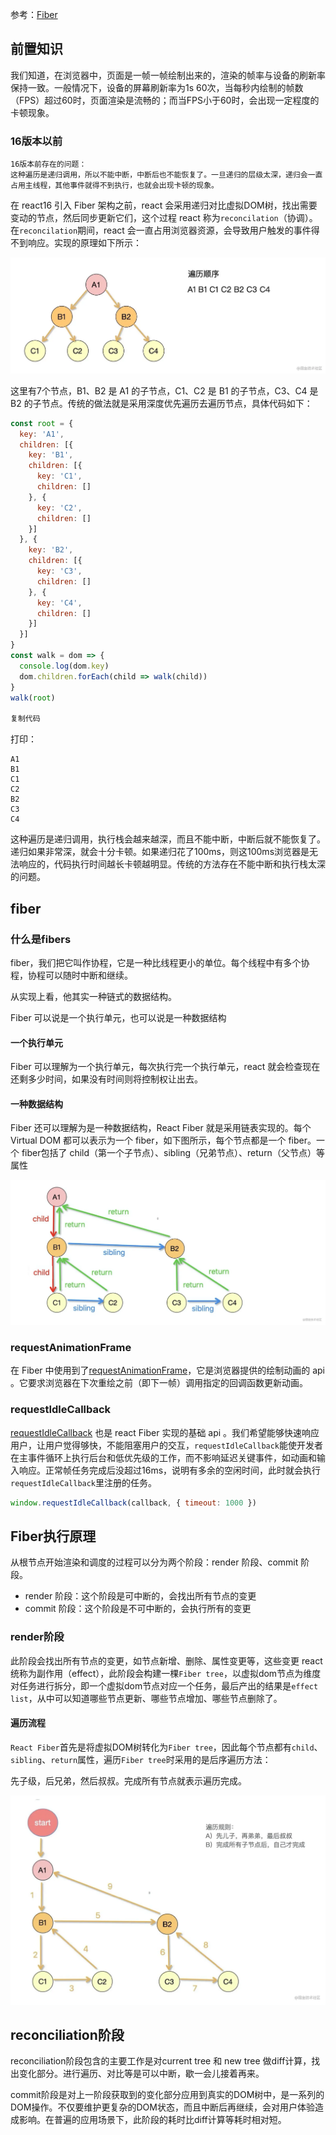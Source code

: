 参考：[Fiber](https://juejin.cn/post/6943896410987659277#heading-12)

## 前置知识



我们知道，在浏览器中，页面是一帧一帧绘制出来的，渲染的帧率与设备的刷新率保持一致。一般情况下，设备的屏幕刷新率为1s 60次，当每秒内绘制的帧数（FPS）超过60时，页面渲染是流畅的；而当FPS小于60时，会出现一定程度的卡顿现象。



### 16版本以前

```
16版本前存在的问题：
这种遍历是递归调用，所以不能中断，中断后也不能恢复了。一旦递归的层级太深，递归会一直占用主线程，其他事件就得不到执行，也就会出现卡顿的现象。
```



在 react16 引入 Fiber 架构之前，react 会采用递归对比虚拟DOM树，找出需要变动的节点，然后同步更新它们，这个过程 react 称为`reconcilation`（协调）。在`reconcilation`期间，react 会一直占用浏览器资源，会导致用户触发的事件得不到响应。实现的原理如下所示：

![undefined](图片/994d70ab12f14d079e6c0b98d0e1b326tplv-k3u1fbpfcp-watermark.awebp)

这里有7个节点，B1、B2 是 A1 的子节点，C1、C2 是 B1 的子节点，C3、C4 是 B2 的子节点。传统的做法就是采用深度优先遍历去遍历节点，具体代码如下：

```js
const root = {
  key: 'A1',
  children: [{
    key: 'B1',
    children: [{
      key: 'C1',
      children: []
    }, {
      key: 'C2',
      children: []
    }]
  }, {
    key: 'B2',
    children: [{
      key: 'C3',
      children: []
    }, {
      key: 'C4',
      children: []
    }]
  }]
}
const walk = dom => {
  console.log(dom.key)
  dom.children.forEach(child => walk(child))
}
walk(root)

复制代码
```

打印：

```
A1
B1
C1
C2
B2
C3
C4
```

这种遍历是递归调用，执行栈会越来越深，而且不能中断，中断后就不能恢复了。递归如果非常深，就会十分卡顿。如果递归花了100ms，则这100ms浏览器是无法响应的，代码执行时间越长卡顿越明显。传统的方法存在不能中断和执行栈太深的问题。











## fiber

### 什么是fibers

fiber，我们把它叫作协程，它是一种比线程更小的单位。每个线程中有多个协程，协程可以随时中断和继续。

从实现上看，他其实一种链式的数据结构。

Fiber 可以说是一个执行单元，也可以说是一种数据结构

#### 一个执行单元

Fiber 可以理解为一个执行单元，每次执行完一个执行单元，react 就会检查现在还剩多少时间，如果没有时间则将控制权让出去。



#### 一种数据结构

Fiber 还可以理解为是一种数据结构，React Fiber 就是采用链表实现的。每个 Virtual DOM 都可以表示为一个 fiber，如下图所示，每个节点都是一个 fiber。一个 fiber包括了 child（第一个子节点）、sibling（兄弟节点）、return（父节点）等属性

![undefined](图片/74fe5e7d1dc449568448b462abcbff6etplv-k3u1fbpfcp-watermark.awebp)



### requestAnimationFrame

在 Fiber 中使用到了[requestAnimationFrame](https://link.juejin.cn/?target=https%3A%2F%2Fdeveloper.mozilla.org%2Fzh-CN%2Fdocs%2FWeb%2FAPI%2FWindow%2FrequestAnimationFrame)，它是浏览器提供的绘制动画的 api 。它要求浏览器在下次重绘之前（即下一帧）调用指定的回调函数更新动画。

### requestIdleCallback

[requestIdleCallback](https://link.juejin.cn?target=https%3A%2F%2Fdeveloper.mozilla.org%2Fzh-CN%2Fdocs%2FWeb%2FAPI%2FWindow%2FrequestIdleCallback) 也是 react Fiber 实现的基础 api 。我们希望能够快速响应用户，让用户觉得够快，不能阻塞用户的交互，`requestIdleCallback`能使开发者在主事件循环上执行后台和低优先级的工作，而不影响延迟关键事件，如动画和输入响应。正常帧任务完成后没超过16ms，说明有多余的空闲时间，此时就会执行`requestIdleCallback`里注册的任务。

```js
window.requestIdleCallback(callback, { timeout: 1000 })
```







## Fiber执行原理

从根节点开始渲染和调度的过程可以分为两个阶段：render 阶段、commit 阶段。

- render 阶段：这个阶段是可中断的，会找出所有节点的变更
- commit 阶段：这个阶段是不可中断的，会执行所有的变更

### render阶段

此阶段会找出所有节点的变更，如节点新增、删除、属性变更等，这些变更 react 统称为副作用（effect），此阶段会构建一棵`Fiber tree`，以虚拟dom节点为维度对任务进行拆分，即一个虚拟dom节点对应一个任务，最后产出的结果是`effect list`，从中可以知道哪些节点更新、哪些节点增加、哪些节点删除了。

#### 遍历流程

`React Fiber`首先是将虚拟DOM树转化为`Fiber tree`，因此每个节点都有`child`、`sibling`、`return`属性，遍历`Fiber tree`时采用的是后序遍历方法：

先子级，后兄弟，然后叔叔。完成所有节点就表示遍历完成。

![undefined](图片/3e617a3507074e498318332b579cd634tplv-k3u1fbpfcp-watermark.awebp)












## reconciliation阶段

reconciliation阶段包含的主要工作是对current tree 和 new tree 做diff计算，找出变化部分。进行遍历、对比等是可以中断，歇一会儿接着再来。

commit阶段是对上一阶段获取到的变化部分应用到真实的DOM树中，是一系列的DOM操作。不仅要维护更复杂的DOM状态，而且中断后再继续，会对用户体验造成影响。在普遍的应用场景下，此阶段的耗时比diff计算等耗时相对短。





















